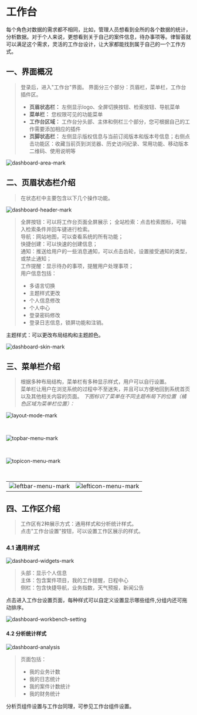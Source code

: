 # 工作台

每个角色对数据的需求都不相同，比如，管理人员想看到全所的各个数据的统计，分析数据。对于个人来说，更想看到关于自己的案件信息，待办事项等。律智荟就可以满足这个需求，灵活的工作台设计，让大家都能找到属于自己的一个工作方式。

## 一、界面概况
>
> 登录后，进入"工作台"界面。
> 界面分三个部分：页眉栏，菜单栏，工作台插件区。
>
> * **页眉状态栏：**
> 左侧显示logo、全屏切换按钮、检索按钮、导航菜单
> * **菜单栏：**
>       您权限可见的功能菜单
> * **工作台区域：**
>       工作台分头部、主体和侧栏三个部分，您可根据自己的工作需要添加相应的插件
> * **页脚状态栏：**
>       左侧显示版权信息与当前订阅版本和版本号信息；右侧点击功能区：收藏当前页到浏览器、历史访问纪录、常用功能、移动版本二维码、使用说明等

![dashboard-area-mark](assets/dashboard-area-mark.png)

## 二、页眉状态栏介绍

> 在状态栏中主要包含以下几个操作功能。

![dashboard-header-mark](assets/dashboard-header-mark.gif)

>
> 全屏按钮：可以将工作台页面全屏展示；
> 全站检索：点击检索图标，可输入检索条件并回车键进行检索。  
> 导航：网站地图，可以查看系统的所有功能；  
> 快捷创建：可以快速的创建信息；  
> 通知：推送给用户的一些消息通知，可以点击齿轮，设置接受通知的类型，或禁止通知；  
> 工作提醒：显示待办的事项，提醒用户处理事项；  
> 用户信息包括：
>
>* 多语言切换
>* 主题样式更改
>* 个人信息修改
>* 个人中心  
>* 登录密码修改
>* 登录日志信息，锁屏功能和注销。

主题样式：可以更改布局结构和主题颜色。

![dashboard-skin-mark](assets/dashboard-skin-mark.gif)

## 三、菜单栏介绍

> 根据多种布局结构，菜单栏有多种显示样式，用户可以自行设置。  
> 菜单栏让用户在浏览系统的过程中不至迷失，并且可以方便地回到系统首页以及其他相关内容的页面。
> *下图标识了菜单在不同主题布局下的位置（橘色区域为菜单栏位置）：*

![layout-mode-mark](assets/layout-mode-mark.png)

&nbsp;&nbsp;

![topbar-menu-mark](assets/topbar-menu-mark.png)

&nbsp;&nbsp;

![topicon-menu-mark](assets/topicon-menu-mark.png)

&nbsp;&nbsp;

|  |                           |
|---------|----------------------------------|
| ![leftbar-menu-mark](assets/leftbar-menu-mark.png)  | ![lefticon-menu-mark](assets/lefticon-menu-mark.png) |

## 四、工作区介绍

> 工作区有2种展示方式：通用样式和分析统计样式。  
> 点击"工作台设置"按钮，可以设置工作区展示的样式。

### 4.1 通用样式

![dashboard-widgets-mark](assets/dashboard-widgets-mark.png)

> 头部：显示个人信息  
> 主体：包含案件项目，我的工作提醒，日程中心  
> 侧栏：包含快捷导航，业务指数，天气预报，新闻公告

点击进入工作台设置页面，每种样式可以自定义设置显示哪些组件,分组内还可拖动排序。

![dashboard-workbench-setting](assets/dashboard-workbench-setting.gif)  

#### 4.2 分析统计样式

![dashboard-analysis](assets/dashboard-analysis.png)  
> 页面包括：
>
>* 我的业务计数
>* 我的日志统计
>* 我的案件计数统计
>* 我的财务统计

分析页组件设置与工作台同理，可参见工作台组件设置。
